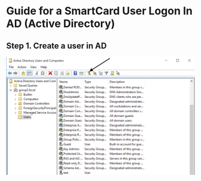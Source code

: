 # Guide for a SmartCard User Logon In AD (Active Directory)

## Step 1. Create a user in AD
![step 1](pics/createUser1.png)
